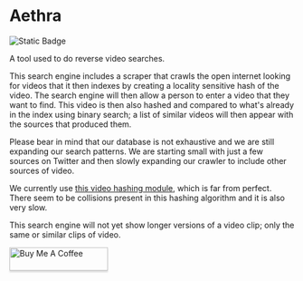 # Aethra

![Static Badge](https://img.shields.io/badge/version-0.4.0-green)

A tool used to do reverse video searches.

This search engine includes a scraper that crawls the open internet looking for videos that it then indexes by creating a locality sensitive hash of the video. The search engine will then allow a person to enter a video that they want to find. This video is then also hashed and compared to what's already in the index using binary search; a list of similar videos will then appear with the sources that produced them.

Please bear in mind that our database is not exhaustive and we are still expanding our search patterns. We are starting small with just a few sources on Twitter and then slowly expanding our crawler to include other sources of video.

We currently use [this video hashing module](https://github.com/akamhy/videohash), which is far from perfect. There seem to be collisions present in this hashing algorithm and it is also very slow.

This search engine will not yet show longer versions of a video clip; only the same or similar clips of video.

<a href="https://www.buymeacoffee.com/Demmenie" target="_blank"><img src="https://www.buymeacoffee.com/assets/img/custom_images/orange_img.png" alt="Buy Me A Coffee" style="height: 41px !important;width: 174px !important;box-shadow: 0px 3px 2px 0px rgba(190, 190, 190, 0.5) !important;-webkit-box-shadow: 0px 3px 2px 0px rgba(190, 190, 190, 0.5) !important;" ></a>
